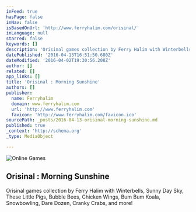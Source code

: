 ```yaml
---
inFeed: true
hasPage: false
inNav: false
isBasedOnUrl: 'http://www.ferryhalim.com/orisinal/'
inLanguage: null
starred: false
keywords: []
description: 'Orisinal games collection by Ferry Halim with Winterbells, Sunny Day Sky, These Little Pigs, Bubble Bees, Chicken Wings, Bum Bum Koala, Snowbowling, Dare Dozen, Cranky Crabs, and more!'
datePublished: '2016-04-13T16:51:50.680Z'
dateModified: '2016-04-02T19:30:56.208Z'
author: []
related: []
app_links: []
title: 'Orisinal : Morning Sunshine'
authors: []
publisher:
  name: Ferryhalim
  domain: www.ferryhalim.com
  url: 'http://www.ferryhalim.com'
  favicon: 'http://www.ferryhalim.com/favicon.ico'
sourcePath: _posts/2016-04-13-orisinal-morning-sunshine.md
published: true
_context: 'http://schema.org'
_type: MediaObject

---
```

![Online Games](https://s3-us-west-2.amazonaws.com/the-grid-img/p/5976744f84e6995f4d244194afb89c3e8a285a96.png)

<article style=""><h1>Orisinal : Morning Sunshine</h1><p>Orisinal games collection by Ferry Halim with Winterbells, Sunny Day Sky, These Little Pigs, Bubble Bees, Chicken Wings, Bum Bum Koala, Snowbowling, Dare Dozen, Cranky Crabs, and more!</p></article>